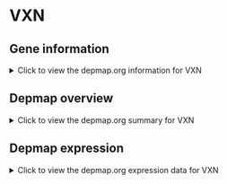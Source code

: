 <h1>VXN</h1>

<h2>Gene information</h2>
<details>
  <summary>Click to view the depmap.org information for VXN</summary>
  <iframe src="https://depmap.org/portal/gene/VXN?tab=about" style="border:none;width:100%;height:800px"></iframe>
</details>

<h2>Depmap overview</h2>
<details>
  <summary>Click to view the depmap.org summary for VXN</summary>
  <iframe src="https://depmap.org/portal/gene/VXN?tab=overview" style="border:none;width:100%;height:800px"></iframe>
</details>

<h2>Depmap expression</h2>
<details>
  <summary>Click to view the depmap.org expression data for VXN</summary>
  <iframe src="https://depmap.org/portal/gene/VXN?tab=characterization" style="border:none;width:100%;height:800px"></iframe>
</details>


<!--
<h2>Reactome Pathway diagram</h2>
<details>
  <summary>Click to view Reactome pathway for VXN</summary>
  PNAME
</details>
-->


